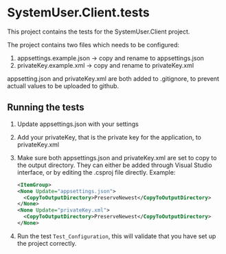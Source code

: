 # SystemUser.Client.tests

This project contains the tests for the SystemUser.Client project.

The project contains two files which needs to be configured:
1. appsettings.example.json -> copy and rename to appsettings.json
2. privateKey.example.xml -> copy and rename to privateKey.xml

appsetting.json and privateKey.xml are both added to .gitignore, to prevent actuall values to be uploaded to github.

## Running the tests

1. Update appsettings.json with your settings
2. Add your privateKey, that is the private key for the application, to privateKey.xml
3. Make sure both appsettings.json and privateKey.xml are set to copy to the output directory. They can either be added through Visual Studio interface, or by editing the .csproj file directly. Example:

    ```xml
    <ItemGroup>
    <None Update="appsettings.json">
      <CopyToOutputDirectory>PreserveNewest</CopyToOutputDirectory>
    </None>
    <None Update="privateKey.xml">
      <CopyToOutputDirectory>PreserveNewest</CopyToOutputDirectory>
    </None>
  </ItemGroup>

 4. Run the test `Test_Configuration`, this will validate that you have set up the project correctly.



